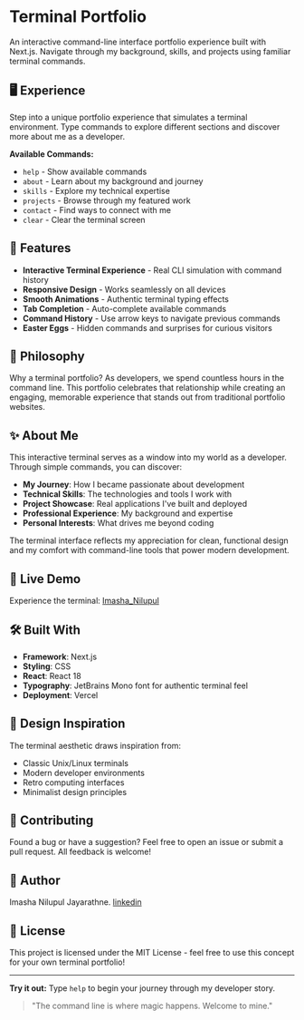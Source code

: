 # Terminal Portfolio

An interactive command-line interface portfolio experience built with Next.js. Navigate through my background, skills, and projects using familiar terminal commands.

## 🖥️ Experience

Step into a unique portfolio experience that simulates a terminal environment. Type commands to explore different sections and discover more about me as a developer.

**Available Commands:**
- `help` - Show available commands
- `about` - Learn about my background and journey
- `skills` - Explore my technical expertise
- `projects` - Browse through my featured work
- `contact` - Find ways to connect with me
- `clear` - Clear the terminal screen

## 🌟 Features

- **Interactive Terminal Experience** - Real CLI simulation with command history
- **Responsive Design** - Works seamlessly on all devices
- **Smooth Animations** - Authentic terminal typing effects
- **Tab Completion** - Auto-complete available commands
- **Command History** - Use arrow keys to navigate previous commands
- **Easter Eggs** - Hidden commands and surprises for curious visitors

## 🎯 Philosophy

Why a terminal portfolio? As developers, we spend countless hours in the command line. This portfolio celebrates that relationship while creating an engaging, memorable experience that stands out from traditional portfolio websites.

## ✨ About Me

This interactive terminal serves as a window into my world as a developer. Through simple commands, you can discover:

- **My Journey**: How I became passionate about development
- **Technical Skills**: The technologies and tools I work with
- **Project Showcase**: Real applications I've built and deployed  
- **Professional Experience**: My background and expertise
- **Personal Interests**: What drives me beyond coding

The terminal interface reflects my appreciation for clean, functional design and my comfort with command-line tools that power modern development.

## 🚀 Live Demo

Experience the terminal: [Imasha_Nilupul](https://cli-portfolio-seven.vercel.app/)

## 🛠️ Built With

- **Framework**: Next.js
- **Styling**: CSS  
- **React**: React 18
- **Typography**: JetBrains Mono font for authentic terminal feel
- **Deployment**: Vercel

## 🎨 Design Inspiration

The terminal aesthetic draws inspiration from:
- Classic Unix/Linux terminals
- Modern developer environments
- Retro computing interfaces
- Minimalist design principles

## 🤝 Contributing

Found a bug or have a suggestion? Feel free to open an issue or submit a pull request. All feedback is welcome!

## 👤 Author

Imasha Nilupul Jayarathne.
[linkedin](https://www.linkedin.com/in/imasha-jayarathne/)

## 📝 License

This project is licensed under the MIT License - feel free to use this concept for your own terminal portfolio!

---

**Try it out:** Type `help` to begin your journey through my developer story.

> "The command line is where magic happens. Welcome to mine."
